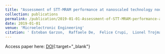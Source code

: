 ```yaml
---
title: "Assessment of STT-MRAM performance at nanoscaled technology nodes using a device-to-memory simulation framework"
collection: publications
permalink: /publication/2019-01-01-Assessment-of-STT-MRAM-performance-at-nanoscaled-technology-nodes-using-a-device-to-memory-simulation-framework
date: 2019-01-01
venue: 'Microelectronic Engineering'
citation: ' Esteban Garzon,  Raffaele De,  Felice Crupi,  Lionel Trojman,  Marco Lanuzza, &quot;Assessment of STT-MRAM performance at nanoscaled technology nodes using a device-to-memory simulation framework.&quot; Microelectronic Engineering, 2019.'
---
```

Access paper here: [DOI](https://doi.org/10.1016/j.mee.2019.111009){:target="_blank"}
